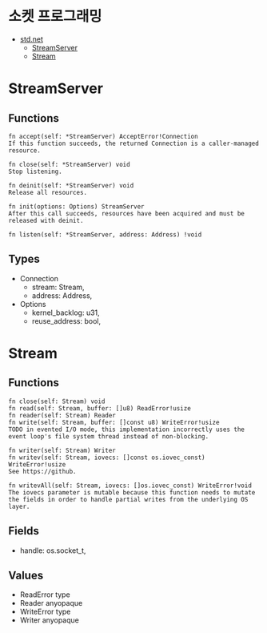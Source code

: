 # 소켓 프로그래밍
  
- [std.net](https://ziglang.org/documentation/master/std/#root;net )
    - [StreamServer](https://ziglang.org/documentation/master/std/#root;net.StreamServer ) 
    - [Stream](https://ziglang.org/documentation/master/std/#root;net.Stream )
       

# StreamServer
  
## Functions
```
fn accept(self: *StreamServer) AcceptError!Connection
If this function succeeds, the returned Connection is a caller-managed resource.

fn close(self: *StreamServer) void
Stop listening.

fn deinit(self: *StreamServer) void
Release all resources.

fn init(options: Options) StreamServer
After this call succeeds, resources have been acquired and must be released with deinit.

fn listen(self: *StreamServer, address: Address) !void  
```  
  
## Types
- Connection
    - stream: Stream,
    - address: Address,
- Options
    - kernel_backlog: u31,
    - reuse_address: bool,
      



# Stream
  
## Functions
```
fn close(self: Stream) void
fn read(self: Stream, buffer: []u8) ReadError!usize
fn reader(self: Stream) Reader
fn write(self: Stream, buffer: []const u8) WriteError!usize
TODO in evented I/O mode, this implementation incorrectly uses the event loop's file system thread instead of non-blocking.

fn writer(self: Stream) Writer
fn writev(self: Stream, iovecs: []const os.iovec_const) WriteError!usize
See https://github.

fn writevAll(self: Stream, iovecs: []os.iovec_const) WriteError!void
The iovecs parameter is mutable because this function needs to mutate the fields in order to handle partial writes from the underlying OS layer.
```  

## Fields
- handle: os.socket_t, 
  
## Values
- ReadError	   type	
- Reader	   anyopaque	
- WriteError   type	
- Writer	   anyopaque	




